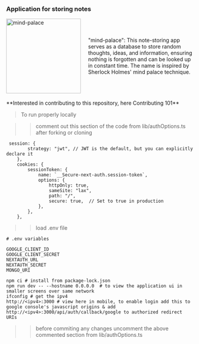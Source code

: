 ### Application for storing notes

<div style="display: flex; align-items: center;">
  <img src="https://github.com/user-attachments/assets/334d6efe-1ea6-4406-a37b-738a54d67f3c" alt="mind-palace" width="200" style="margin-right: 20px;">
  <p>"mind-palace": This note-storing app serves as a database to store random thoughts, ideas, and information, ensuring nothing is forgotten and can be looked up in constant time. The name is inspired by Sherlock Holmes' mind palace technique.</p>
</div>
<br>
**Interested in contributing to this repository, here Contributing 101**

> To run properly locally

> > comment out this section of the code from lib/authOptions.ts after forking or cloning

```
 session: {
        strategy: "jwt", // JWT is the default, but you can explicitly declare it
    },
    cookies: {
        sessionToken: {
            name: `__Secure-next-auth.session-token`,
            options: {
                httpOnly: true,
                sameSite: "lax",
                path: "/",
                secure: true,  // Set to true in production
            },
        },
    },
```

> > load .env file

```
# .env variables

GOOGLE_CLIENT_ID
GOOGLE_CLIENT_SECRET
NEXTAUTH_URL
NEXTAUTH_SECRET
MONGO_URI

```

```
npm ci # install from package-lock.json
npm run dev -- --hostname 0.0.0.0  # to view the application ui in smaller screens over same network
ifconfig # get the ipv4
http://<ipv4>:3000 # view here in mobile, to enable login add this to google console's javascript origins & add http://<ipv4>:3000/api/auth/callback/google to authorized redirect URIs
```

> > before commiting any changes uncomment the above commented section from lib/authOptions.ts
